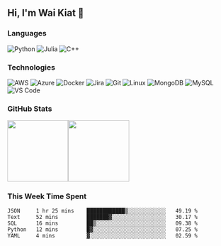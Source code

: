 ## Hi, I'm Wai Kiat 👋

### Languages

![Python](https://img.shields.io/badge/-Python-fff?&logo=python)
![Julia](https://img.shields.io/badge/-Julia-fff?&logo=julia)
![C++](https://img.shields.io/badge/-C++-fff?&logo=c%2b%2b&logoColor=00599C)


### Technologies

![AWS](https://img.shields.io/badge/-AWS-fff?&logo=Amazon-AWS&logoColor=232F3E)
![Azure](https://img.shields.io/badge/-Azure-fff?&logo=Amazon-AWS&logoColor=232F3E)
![Docker](https://img.shields.io/badge/-Docker-fff?&logo=Docker)
![Jira](https://img.shields.io/badge/-Jira-fff?&logo=jira-software&logoColor=0052CC)
![Git](http://img.shields.io/badge/-Git-eee?style=flat-square&logo=git&logoColor=F05032)
![Linux](https://img.shields.io/badge/-Linux-fff?&logo=linux&logoColor=000)
![MongoDB](https://img.shields.io/badge/-MongoDB-eee?style=flat-square&logo=mongodb&logoColor=47A248)
![MySQL](http://img.shields.io/badge/-MySQL-eee?style=flat-square&logo=mysql&logoColor=4479A1)
![VS Code](http://img.shields.io/badge/-VS%20Code-eee?style=flat-square&logo=visual-studio-code&logoColor=007ACC)
<!-- emacs, snowflake, -->


### GitHub Stats

<a href="https://www.adamalston.com/"><img height="137.3px" src="https://github-readme-stats.vercel.app/api?username=wk-tan&show_icons=true&count_private=true&hide_title=true&include_all_commits=true" /><!-- wi*quL3fcV --><img height="137.3px" src="https://github-readme-stats.vercel.app/api/top-langs/?username=wk-tan&layout=compact&hide_title=true" /></a>


### This Week Time Spent

<!--START_SECTION:waka-->
```text
JSON     1 hr 25 mins    ████████████▒░░░░░░░░░░░░   49.19 % 
Text     52 mins         ███████▓░░░░░░░░░░░░░░░░░   30.17 % 
SQL      16 mins         ██▒░░░░░░░░░░░░░░░░░░░░░░   09.38 % 
Python   12 mins         █▓░░░░░░░░░░░░░░░░░░░░░░░   07.25 % 
YAML     4 mins          ▓░░░░░░░░░░░░░░░░░░░░░░░░   02.59 % 
```
<!--END_SECTION:waka-->

